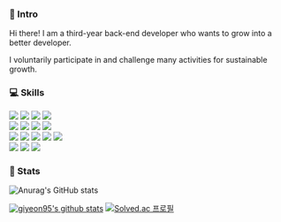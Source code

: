 ### 👋 Intro
Hi there! I am a third-year back-end developer who wants to grow into a better developer.

I voluntarily participate in and challenge many activities for sustainable growth.

### 💻 Skills
<img src="https://img.shields.io/badge/Java-yellowgreen?style=flastic&logo=Java&logoColor=#007396"/> <img src="https://img.shields.io/badge/GitHub-lightgrey?style=flastic&logo=GitHub&logoColor=#181717"/> <img src="https://img.shields.io/badge/Spring-9cf?style=flastic&logo=Spring&logoColor=#6DB33F"/> <img src="https://img.shields.io/badge/Docker-yellow?style=flastic&logo=Docker&logoColor=#2496ED"/>\
<img src="https://img.shields.io/badge/SpringBoot-9cf?style=flastic&logo=Spring-Boot&logoColor=#6DB33F"/> <img src="https://img.shields.io/badge/IntelliJ IDEA-important?style=flastic&logo=IntelliJ-IDEA&logoColor=#181717"/> <img src="https://img.shields.io/badge/Linux-yellow?style=flastic&logo=Linux&logoColor=#181717"/> <img src="https://img.shields.io/badge/Hibernate-success?style=flastic&logo=Hibernate&logoColor=#59666C"/>\
<img src="https://img.shields.io/badge/Kubernetes-lightgrey?style=flastic&logo=Kubernetes&logoColor=#0079C1"/> <img src="https://img.shields.io/badge/Gradle-success?style=flastic&logo=Gradle&logoColor=#181717"/> <img src="https://img.shields.io/badge/DataGrip-important?style=flastic&logo=DataGrip&logoColor=#181717"/> <img src="https://img.shields.io/badge/Kotlin-yellowgreen?style=flastic&logo=Kotlin&logoColor=#7F52FF"/> <img src="https://img.shields.io/badge/Jenkins-lightgrey?style=flastic&logo=Jenkins&logoColor=#D24939"/>\
<img src="https://img.shields.io/badge/Amazon AWS-informational?style=flastic&logo=Amazon-AWS&logoColor=#181717"/> <img src="https://img.shields.io/badge/Google Cloud-informational?style=flastic&logo=Google-Cloud&logoColor=#181717"/> <img src="https://img.shields.io/badge/Android-9cf?style=flastic&logo=Android&logoColor=#181717"/>


<!-- 
Language: yellowgreen
OS: yellow
Framework: 9cf
Libiary: success
Tools: lightgrey
Dev Tools: important
CI,CD: orange
Cloud: informational
-->



### 🔎 Stats
![Anurag's GitHub stats](https://github-readme-stats.vercel.app/api?username=giyeon95&show_icons=true&theme=onedark)

[![giyeon95's github stats](https://github-readme-stats.vercel.app/api/top-langs/?username=giyeon95&show_icons=true&hide_border=true&title_color=004386&icon_color=004386&layout=compact&theme=onedark)](https://github.com/giyeon95)
[![Solved.ac
프로필](http://mazassumnida.wtf/api/v2/generate_badge?boj=giyeon95)](https://solved.ac/giyeon95)
<!--
**giyeon95/giyeon95** is a ✨ _special_ ✨ repository because its `README.md` (this file) appears on your GitHub profile.

Here are some ideas to get you started:

- 🔭 I’m currently working on ...
- 🌱 I’m currently learning ...
- 👯 I’m looking to collaborate on ...
- 🤔 I’m looking for help with ...
- 💬 Ask me about ...
- 📫 How to reach me: ...
- 😄 Pronouns: ...
- ⚡ Fun fact: ...
-->
